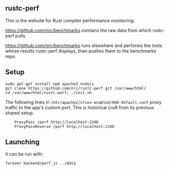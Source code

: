 rustc-perf
----------

This is the website for Rust compiler performance monitoring. 

https://github.com/nrc/benchmarks contains the raw data from which rustc-perf
pulls. 

https://github.com/nrc/benchmarks runs elsewhere and performs the tests whose
results rustc-perf displays, then pushes them to the benchmarks repo.

Setup
-----

```
sudo apt-get install npm apache2 nodejs
git clone https://github.com/nrc/rustc-perf.git /var/www/html/
cd /var/www/html/rustc-perf; ./init.sh
```

The following lines in `/etc/apache2/sties-enabled/000-default.conf` proxy
traffic to the app's custom port. This is historical cruft from its previous
shared setup. 

```
    ProxyPass /perf http://localhost:2346
    ProxyPassReverse /perf http://localhost:2346
```

Launching
---------

It can be run with:

```
forever backend/perf.js ../data
```





